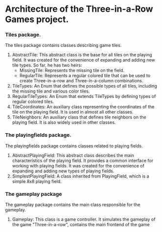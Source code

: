 # Architecture of the Three-in-a-Row Games project.

### Tiles package.

The tiles package contains classes describing game tiles.
1. AbstractTile: This abstract class is the base for all tiles on the playing field. It was created for the convenience 
   of expanding and adding new tile types. So far, he has two heirs:
   - MissingTile: Represents the missing tile on the field.
   - RegularTile: Represents a regular colored tile that can be used to create Three-in-a-row and Three-in-a-column
  combinations.
2. TileTypes: An Enum that defines the possible types of all tiles, including the missing tile and various color tiles.
3. RegularTileTypes: An Enum that extends TileTypes by defining types of regular colored tiles.
4. TileCoordinates: An auxiliary class representing the coordinates of the tile on the playing field. It is used in
   almost all other classes.
5. TileNeighbors: An auxiliary class that defines tile neighbors on the playing field. It is also widely used in other
   classes.

### The playingfields package.

The playingfields package contains classes related to playing fields.
1. AbstractPlayingField: This abstract class describes the main characteristics of the playing field. It provides a 
   common interface for working with playing fields. It was created for the convenience of expanding and adding new 
   types of playing fields.
2. SimplestPlayingField: A class inherited from PlayingField, which is a simple 8x8 playing field.

### The gameplay package

The gameplay package contains the main class responsible for the gameplay.
1. Gameplay: This class is a game controller. It simulates the gameplay of the game "Three-in-a-row", contains the 
   main frontend of the game